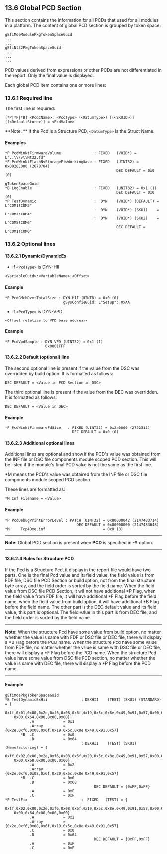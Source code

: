 <!--- @file
  13.6 Global PCD Section

  Copyright (c) 2008-2018, Intel Corporation. All rights reserved.<BR>

  Redistribution and use in source (original document form) and 'compiled'
  forms (converted to PDF, epub, HTML and other formats) with or without
  modification, are permitted provided that the following conditions are met:

  1) Redistributions of source code (original document form) must retain the
     above copyright notice, this list of conditions and the following
     disclaimer as the first lines of this file unmodified.

  2) Redistributions in compiled form (transformed to other DTDs, converted to
     PDF, epub, HTML and other formats) must reproduce the above copyright
     notice, this list of conditions and the following disclaimer in the
     documentation and/or other materials provided with the distribution.

  THIS DOCUMENTATION IS PROVIDED BY TIANOCORE PROJECT "AS IS" AND ANY EXPRESS OR
  IMPLIED WARRANTIES, INCLUDING, BUT NOT LIMITED TO, THE IMPLIED WARRANTIES OF
  MERCHANTABILITY AND FITNESS FOR A PARTICULAR PURPOSE ARE DISCLAIMED. IN NO
  EVENT SHALL TIANOCORE PROJECT  BE LIABLE FOR ANY DIRECT, INDIRECT, INCIDENTAL,
  SPECIAL, EXEMPLARY, OR CONSEQUENTIAL DAMAGES (INCLUDING, BUT NOT LIMITED TO,
  PROCUREMENT OF SUBSTITUTE GOODS OR SERVICES; LOSS OF USE, DATA, OR PROFITS;
  OR BUSINESS INTERRUPTION) HOWEVER CAUSED AND ON ANY THEORY OF LIABILITY,
  WHETHER IN CONTRACT, STRICT LIABILITY, OR TORT (INCLUDING NEGLIGENCE OR
  OTHERWISE) ARISING IN ANY WAY OUT OF THE USE OF THIS DOCUMENTATION, EVEN IF
  ADVISED OF THE POSSIBILITY OF SUCH DAMAGE.

-->

## 13.6 Global PCD Section

This section contains the information for all PCDs that used for all modules in
a platform. The content of global PCD section is grouped by token space:

```
gEfiMdeModulePkgTokenSpaceGuid
...
...
gEfiNt32PkgTokenSpaceGuid
...
...
...
```

PCD values derived from expressions or other PCDs are not differentiated in the
report. Only the final value is displayed.

Each global PCD item contains one or more lines:

### 13.6.1 Required line

The first line is required:

`[*P|*F|*B] <PcdCName>: <PcdType> (<DatumType>) [(<SKUID>)][(<DefaultStore>)] = <PcdValue>`

**Note: ** If the Pcd is a Structure PCD, `<DatumType>` is the Struct Name.

#### Examples

```
*P PcdWinNtFirmwareVolume               : FIXED   (VOID*) = L"..\\Fv\\Nt32.fd"
*F PcdWinNtFlashNvStorageFtwWorkingBase : FIXED   (UINT32) = 0x0028E000 (2678784)
                                                  DEC DEFAULT = 0x0 (0)

gTokenSpaceGuid
*B LogEnable                            : FIXED   (UNIT32) = 0x1 (1)
                                                  DEC DEFAULT = 0x0 (0)
*P TestDynamic                          :  DYN    (VOID*) (DEFAULT) = L"COM1!COM2"
                                        :  DYN    (VOID*) (SKU1)    = L"COM3!COM4"
                                        :  DYN    (VOID*) (SKU2)    = L"COM5!COM6"
                                                  DEC DEFAULT = L"COM1!COM0"
```

### 13.6.2 Optional lines

#### 13.6.2.1 Dynamic/DynamicEx

* if `<PcdType>` is DYN-HII

`<VariableGuid>:<VariableName>:<Offset>`

#### Example

```
*P PcdGMchDvmtTotalSize : DYN-HII (UINT8) = 0x0 (0)
                          gSysConfigGuid: L"Setup": 0xAA
```

* if `<PcdType>` is DYN-VPD

`<Offset relative to VPD base address>`

#### Example

```
*F PcdVpdSample : DYN-VPD (UINT32) = 0x1 (1)
                  0x0001FFF
```

#### 13.6.2.2 Default (optional) line

The second optional line is present if the value from the DSC was overridden
by build option. It is formatted as follows:

`DSC DEFAULT = <Value in PCD Section in DSC>`

The third optional line is present if the value from the DEC was overridden.
It is formatted as follows:

`DEC DEFAULT = <Value in DEC>`

#### Example

```
*P PcdWinNtFirmwareFdSize   : FIXED (UINT32) = 0x2a0000 (2752512)
                              DEC DEFAULT = 0x0 (0)
```

#### 13.6.2.3 Additional optional lines

Additional lines are optional and show if the PCD's value was obtained from the
INF file or DSC file components module scoped PCD section. This will be listed
if the module's final PCD value is not the same as the first line.

*M means the PCD's value was obtained from the INF file or DSC file components
module scoped PCD section.

These lines are formatted as:

`*M Inf Filename = <Value>`

#### Example

```
*P PcdDebugPrintErrorLevel : PATCH (UINT32) = 0x80000042 (2147483714)
                                DEC DEFAULT = 0x80000000 (2147483648)
*M     Tcp4Dxe.inf                          = 0x0 (0)
```

**********
**Note:** Global PCD section is present when **PCD** is specified in **-Y**
option.
**********

#### 13.6.2.4 Rules for Structure PCD
If the Pcd is a Structure Pcd, it display in the report file would have two parts.
One is the final Pcd value and its field value, the field value is from FDF file,
DSC file PCD Section or build option, not from the final structure byte array,
and the field order is sorted by the field name. When the field value from DSC file
PCD Section, it will not have additional *P Flag, when the field value from FDF file,
it will have additional *F Flag before the field name, when the field value from
build option, it will have additional *B Flag before the field name. The other part
is the DEC default value and its field value, this part is optional. The field value
in this part is from DEC file, and the field order is sorted by the field name.

**********
**Note:** When the structure Pcd have some value from build option, no matter whether
the value is same with FDF or DSC file or DEC file, there will display a *B Flag before
the PCD name. When the structure Pcd have some value from FDF file, no matter whether
the value is same with DSC file or DEC file, there will display a *F Flag before the
PCD name. When the structure Pcd value have some value from DSC file PCD section, no
matter whether the value is same with DEC file, there will display a *P Flag before
the PCD name.
**********

#### Example

```
gEfiMdePkgTokenSpaceGuid
*B TestDynamicExHii               : DEXHII    (TEST) (SKU1) (STANDARD) = {
    0xff,0x01,0x00,0x2e,0xf6,0x08,0x6f,0x19,0x5c,0x8e,0x49,0x91,0x57,0x00,0x00,0x00,
    0x00,0x64,0x00,0x00,0x00}
           .A             = 0x1
           .Array         = {0x2e,0xf6,0x08,0x6f,0x19,0x5c,0x8e,0x49,0x91,0x57}
       *B  .C             = 0x0
           .D             = 0x64
                                  : DEXHII    (TEST) (SKU1) (Manufacturing) = {
    0xff,0x02,0x00,0x2e,0xf6,0x08,0x6f,0x20,0x5c,0x8e,0x49,0x91,0x57,0x00,0x00,0x00,
    0x00,0x68,0x00,0x00,0x00}
           .A             = 0x2
           .Array         = {0x2e,0xf6,0x08,0x6f,0x20,0x5c,0x8e,0x49,0x91,0x57}
       *B  .C             = 0x0
           .D             = 0x68
                                        DEC DEFAULT = {0xFF,0xFF}
           .A             = 0xF
           .C             = 0xF
*P TestFix                        :  FIXED   (TEST) = {
    0xff,0x02,0x00,0x2e,0xf6,0x08,0x6f,0x19,0x5c,0x8e,0x49,0x91,0x57,0x00,0x00,0x00,
    0x00,0x64,0x00,0x00,0x00}
           .A             = 0x2
           .Array         = {0x2e,0xf6,0x08,0x6f,0x19,0x5c,0x8e,0x49,0x91,0x57}
           .C             = 0x0
           .D             = 0x64
                                        DEC DEFAULT = {0xFF,0xFF}
           .A             = 0xF
           .C             = 0xF
```
